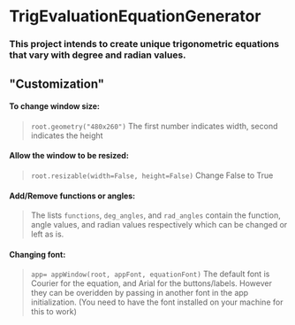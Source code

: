 # TrigEvaluationEquationGenerator

### This project intends to create unique trigonometric equations that vary with degree and radian values. 

## "Customization"

#### To change window size:
> ``root.geometry("480x260")`` 
> The first number indicates width, second indicates the height

#### Allow the window to be resized:
> ``root.resizable(width=False, height=False)``
> Change False to True

#### Add/Remove functions or angles:
> The lists ``functions``, ``deg_angles``, and ``rad_angles`` contain the function, angle values, and radian values respectively which can be changed or left as is.

#### Changing font:
> ``app= appWindow(root, appFont, equationFont)``
> The default font is Courier for the equation, and Arial for the buttons/labels. However they can be overidden by passing in another font in the app initialization. (You need to have the font installed on your machine for this to work)

